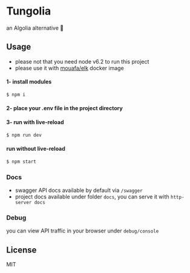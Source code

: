 # Tungolia
an Algolia alternative :tada:


## Usage
- please not that you need node v6.2 to run this project
- please use it with [mouafa/elk](https://hub.docker.com/r/mouafa/elk/) docker image

#### 1- install modules

```bash
$ npm i
```

#### 2- place your .env file in the project directory
#### 3- run with live-reload

```bash
$ npm run dev
```

#### run without live-reload
```bash
$ npm start
```

### Docs
* swagger API docs available by default via `/swagger`
* project docs available under folder `docs`, you can serve it with `http-server docs`

### Debug
you can view API traffic in your browser under `debug/console`

## License

MIT

